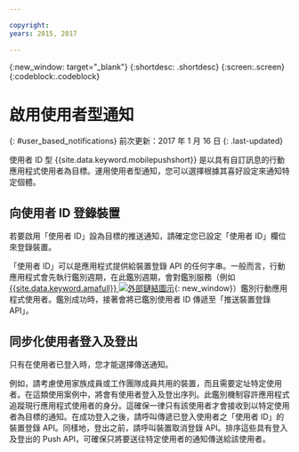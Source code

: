 ```yaml
---

copyright:
years: 2015, 2017

---
```


{:new_window: target="_blank"}
{:shortdesc: .shortdesc}
{:screen:.screen}
{:codeblock:.codeblock}

# 啟用使用者型通知
{: #user_based_notifications}
前次更新：2017 年 1 月 16 日
{: .last-updated}

使用者 ID 型 {{site.data.keyword.mobilepushshort}} 是以具有自訂訊息的行動應用程式使用者為目標。運用使用者型通知，您可以選擇根據其喜好設定來通知特定個體。

## 向使用者 ID 登錄裝置
若要啟用「使用者 ID」設為目標的推送通知，請確定您已設定「使用者 ID」欄位來登錄裝置。     

「使用者 ID」可以是應用程式提供給裝置登錄 API 的任何字串。一般而言，行動應用程式會先執行鑑別週期，在此鑑別週期，會對鑑別服務（例如 [{{site.data.keyword.amafull}} ![外部鏈結圖示](../../icons/launch-glyph.svg "外部鏈結圖示")](https://console.ng.bluemix.net/docs/services/mobileaccess/index.html "外部鏈結圖示"){: new_window}）鑑別行動應用程式使用者。鑑別成功時，接著會將已鑑別使用者 ID 傳遞至「推送裝置登錄 API」。 

## 同步化使用者登入及登出 

只有在使用者已登入時，您才能選擇傳送通知。 

例如，請考慮使用家族成員或工作團隊成員共用的裝置，而且需要定址特定使用者。在這類使用案例中，將會有使用者登入及登出序列。此鑑別機制容許應用程式追蹤現行應用程式使用者的身分。這確保一律只有該使用者才會接收到以特定使用者為目標的通知。在成功登入之後，請呼叫傳遞已登入使用者之「使用者 ID」的裝置登錄 API。同樣地，登出之前，請呼叫裝置取消登錄 API。排序這些具有登入及登出的 Push API，可確保只將要送往特定使用者的通知傳送給該使用者。
